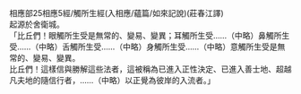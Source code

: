 相應部25相應5經/觸所生經(入相應/蘊篇/如來記說)(莊春江譯)  
起源於舍衛城。  
「比丘們！眼觸所生受是無常的、變易、變異；耳觸所生受……（中略）鼻觸所生受……（中略）舌觸所生受……（中略）身觸所生受……（中略）意觸所生受是無常的、變易、變異。  
比丘們！這樣信與勝解這些法者，這被稱為已進入正性決定、已進入善士地、超越凡夫地的隨信行者，……（中略）以正覺為彼岸的入流者。」  
  
  
